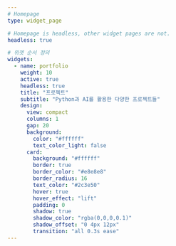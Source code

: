 ```yaml
---
# Homepage
type: widget_page

# Homepage is headless, other widget pages are not.
headless: true

# 위젯 순서 정의
widgets:
  - name: portfolio
    weight: 10
    active: true
    headless: true
    title: "프로젝트"
    subtitle: "Python과 AI를 활용한 다양한 프로젝트들"
    design:
      view: compact
      columns: 1
      gap: 20
      background:
        color: "#ffffff"
        text_color_light: false
      card:
        background: "#ffffff"
        border: true
        border_color: "#e8e8e8"
        border_radius: 16
        text_color: "#2c3e50"
        hover: true
        hover_effect: "lift"
        padding: 0
        shadow: true
        shadow_color: "rgba(0,0,0,0.1)"
        shadow_offset: "0 4px 12px"
        transition: "all 0.3s ease"
---
```

